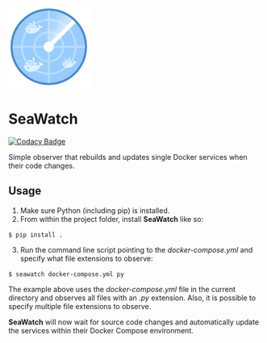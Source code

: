 ![alt text](./temporary-logo.png)

# SeaWatch

[![Codacy Badge](https://api.codacy.com/project/badge/Grade/f0613cd30da64e4a92b7986ef8c3805c)](https://www.codacy.com/app/floscha/seawatch?utm_source=github.com&amp;utm_medium=referral&amp;utm_content=floscha/seawatch&amp;utm_campaign=Badge_Grade)

Simple observer that rebuilds and updates single Docker services when their code changes.


## Usage

1. Make sure Python (including pip) is installed.
2. From within the project folder, install __SeaWatch__ like so:
```
$ pip install .
```
3. Run the command line script pointing to the _docker-compose.yml_ and specify what file extensions to observe:
```
$ seawatch docker-compose.yml py
```
The example above uses the _docker-compose.yml_ file in the current directory and observes all files with an _.py_ extension.
Also, it is possible to specify multiple file extensions to observe.

__SeaWatch__ will now wait for source code changes and automatically update the services within their Docker Compose environment.
